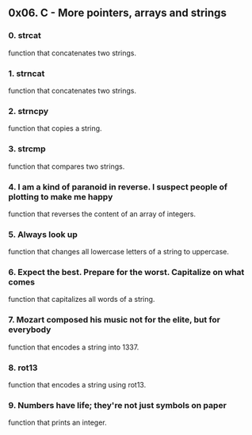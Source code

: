 ## 0x06. C - More pointers, arrays and strings
### 0. strcat
function that concatenates two strings.
### 1. strncat
function that concatenates two strings.
### 2. strncpy
function that copies a string.
### 3. strcmp
function that compares two strings.
### 4. I am a kind of paranoid in reverse. I suspect people of plotting to make me happy
function that reverses the content of an array of integers.
### 5. Always look up
function that changes all lowercase letters of a string to uppercase.
### 6. Expect the best. Prepare for the worst. Capitalize on what comes
function that capitalizes all words of a string.
### 7. Mozart composed his music not for the elite, but for everybody
function that encodes a string into 1337.
### 8. rot13
function that encodes a string using rot13.
### 9. Numbers have life; they're not just symbols on paper
function that prints an integer.
